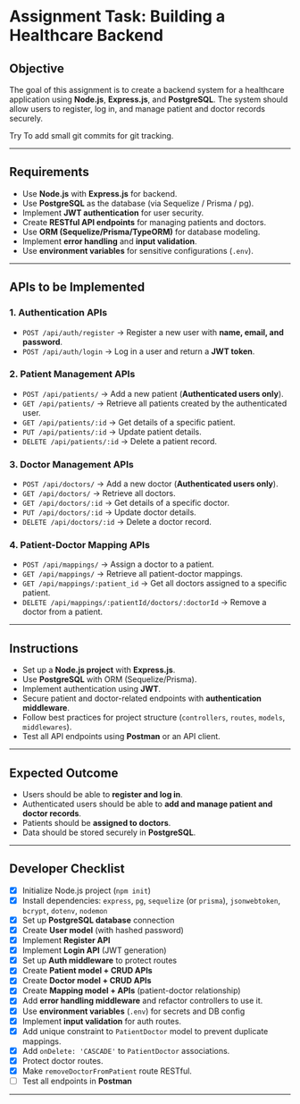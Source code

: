 # Assignment Task: Building a Healthcare Backend

## Objective

The goal of this assignment is to create a backend system for a healthcare application using **Node.js**, **Express.js**, and **PostgreSQL**. The system should allow users to register, log in, and manage patient and doctor records securely.

Try To add small git commits for git tracking.

---

## Requirements

* Use **Node.js** with **Express.js** for backend.
* Use **PostgreSQL** as the database (via Sequelize / Prisma / pg).
* Implement **JWT authentication** for user security.
* Create **RESTful API endpoints** for managing patients and doctors.
* Use **ORM (Sequelize/Prisma/TypeORM)** for database modeling.
* Implement **error handling** and **input validation**.
* Use **environment variables** for sensitive configurations (`.env`).

---

## APIs to be Implemented

### 1. Authentication APIs

* `POST /api/auth/register` → Register a new user with **name, email, and password**.
* `POST /api/auth/login` → Log in a user and return a **JWT token**.

### 2. Patient Management APIs

* `POST /api/patients/` → Add a new patient (**Authenticated users only**).
* `GET /api/patients/` → Retrieve all patients created by the authenticated user.
* `GET /api/patients/:id` → Get details of a specific patient.
* `PUT /api/patients/:id` → Update patient details.
* `DELETE /api/patients/:id` → Delete a patient record.

### 3. Doctor Management APIs

* `POST /api/doctors/` → Add a new doctor (**Authenticated users only**).
* `GET /api/doctors/` → Retrieve all doctors.
* `GET /api/doctors/:id` → Get details of a specific doctor.
* `PUT /api/doctors/:id` → Update doctor details.
* `DELETE /api/doctors/:id` → Delete a doctor record.

### 4. Patient-Doctor Mapping APIs

* `POST /api/mappings/` → Assign a doctor to a patient.
* `GET /api/mappings/` → Retrieve all patient-doctor mappings.
* `GET /api/mappings/:patient_id` → Get all doctors assigned to a specific patient.
* `DELETE /api/mappings/:patientId/doctors/:doctorId` → Remove a doctor from a patient.

---

## Instructions

* Set up a **Node.js project** with **Express.js**.
* Use **PostgreSQL** with ORM (Sequelize/Prisma).
* Implement authentication using **JWT**.
* Secure patient and doctor-related endpoints with **authentication middleware**.
* Follow best practices for project structure (`controllers`, `routes`, `models`, `middlewares`).
* Test all API endpoints using **Postman** or an API client.

---

## Expected Outcome

* Users should be able to **register and log in**.
* Authenticated users should be able to **add and manage patient and doctor records**.
* Patients should be **assigned to doctors**.
* Data should be stored securely in **PostgreSQL**.

---

## Developer Checklist

* [x] Initialize Node.js project (`npm init`)
* [x] Install dependencies: `express`, `pg`, `sequelize` (or `prisma`), `jsonwebtoken`, `bcrypt`, `dotenv`, `nodemon`
* [x] Set up **PostgreSQL database** connection
* [x] Create **User model** (with hashed password)
* [x] Implement **Register API**
* [x] Implement **Login API** (JWT generation)
* [x] Set up **Auth middleware** to protect routes
* [x] Create **Patient model + CRUD APIs**
* [x] Create **Doctor model + CRUD APIs**
* [x] Create **Mapping model + APIs** (patient-doctor relationship)
* [x] Add **error handling middleware** and refactor controllers to use it.
* [x] Use **environment variables** (`.env`) for secrets and DB config
* [x] Implement **input validation** for auth routes.
* [x] Add unique constraint to `PatientDoctor` model to prevent duplicate mappings.
* [x] Add `onDelete: 'CASCADE'` to `PatientDoctor` associations.
* [x] Protect doctor routes.
* [x] Make `removeDoctorFromPatient` route RESTful.
* [ ] Test all endpoints in **Postman**

---
